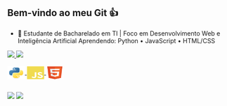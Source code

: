 ## Bem-vindo ao meu Git 👍

- 🔭 Estudante de Bacharelado em TI | Foco em Desenvolvimento Web e Inteligência Artificial
Aprendendo: Python • JavaScript • HTML/CSS


 <div>
  <a href="https://github.com/WallaceVenancio">
  <img height="180em" src="https://github-readme-stats.vercel.app/api?username=WallaceVenancio&show_icons=true&theme=shades-of-purple&include_all_commits=true&count_private=true"/>
  <img height="180em" src="https://github-readme-stats.vercel.app/api/top-langs/?username=WallaceVenancio&layout=compact&langs_count=16&theme=shades-of-purple"/>
</div>
<div style="display: inline_block"><br>
  <img align="center" alt="Walla-Python" height="30" width="40" src="https://raw.githubusercontent.com/devicons/devicon/master/icons/python/python-original.svg">
  <img align="center" alt="Walla-Js" height="30" width="40" src="https://raw.githubusercontent.com/devicons/devicon/master/icons/javascript/javascript-plain.svg">
  <img align="center" alt="Walla-HTML" height="30" width="40" src="https://raw.githubusercontent.com/devicons/devicon/master/icons/html5/html5-original.svg">
</div>

  ##
 
<div> 
  <a href = "mailto:wallacefvenancio@gmail.com"><img src="https://img.shields.io/badge/-Gmail-%23333?style=for-the-badge&logo=gmail&logoColor=white" target="_blank"></a>
  <a href="https://www.linkedin.com/in/wallace-ferreira-venancio-b228b9234/" target="_blank"><img src="https://img.shields.io/badge/-LinkedIn-%230077B5?style=for-the-badge&logo=linkedin&logoColor=white" target="_blank"></a>  
</div>
